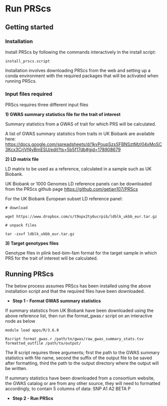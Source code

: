 # Run PRScs

## Getting started

### Installation

Install PRScs by following the commands interactively in the install script: 

```
install_prscs.script
```

Installation involves downloading PRScs from the web and setting up a conda environment with the required packages that will be activated when running PRScs.

### Input files required

PRScs requires three different input files

**1) GWAS summary statistics file for the trait of interest**

Summary statistics from a GWAS of trait for which PRS will be calculated.

A list of GWAS summary statistics from traits in UK Biobank are available here:
https://docs.google.com/spreadsheets/d/1kvPoupSzsSFBNSztMzl04xMoSC3Kcx3CrjVf4yBmESU/edit?ts=5b5f17db#gid=178908679

**2) LD matrix file**

LD matrix to be used as a reference, calculated in a sample such as UK Biobank. 

UK Biobank or 1000 Genomes LD reference panels can be downloaded from the PRScs github page https://github.com/getian107/PRScs

For the UK Biobank European subset LD reference panel:

```
# download

wget https://www.dropbox.com/s/t9opx2ty6ucrpib/ldblk_ukbb_eur.tar.gz

# unpack files

tar -zxvf ldblk_ukbb_eur.tar.gz
```

**3) Target genotypes files**

Genotype files in plink bed-bim-fam format for the target sample in which PRS for the trait of interest will be calculated.

## Running PRScs

The below process assumes PRScs has been installed using the above installation script and that the required files have been downloaded.

* **Step 1 -  Format GWAS summary statistics**

If summary statistics from UK Biobank have been downloaded using the above reference list, then run the format_gwas.r script on an interactive node as below

```
module load apps/R/3.6.0

Rscript format_gwas.r /path/to/gwas/raw_gwas_summary_stats.tsv formatted_outfile /path/to/output/

```

The R script requires three arguments; first the path to the GWAS summary statistics with file name, second the suffix of the output file to be saved after formatting, third the path to the output directory where the output will be written.

If summary statistics have been downloaded from a consortium website, the GWAS catalog or are from any other source, they will need to formatted accordingly, to contain 5 columns of data: SNP A1 A2 BETA P

* **Step 2 - Run PRScs**






